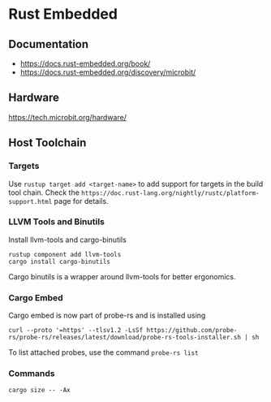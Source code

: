 # Rust Embedded

## Documentation

* https://docs.rust-embedded.org/book/
* https://docs.rust-embedded.org/discovery/microbit/

## Hardware

https://tech.microbit.org/hardware/

## Host Toolchain

### Targets

Use `rustup target add <target-name>` to add support for targets in the build
tool chain. Check the `https://doc.rust-lang.org/nightly/rustc/platform-support.html` page for
details.

### LLVM Tools and Binutils

Install llvm-tools and cargo-binutils

```
rustup component add llvm-tools
cargo install cargo-binutils
```

Cargo binutils is a wrapper around llvm-tools for better ergonomics.

### Cargo Embed

Cargo embed is now part of probe-rs and is installed using

```
curl --proto '=https' --tlsv1.2 -LsSf https://github.com/probe-rs/probe-rs/releases/latest/download/probe-rs-tools-installer.sh | sh
```

To list attached probes, use the command `probe-rs list`

### Commands

```
cargo size -- -Ax
```

